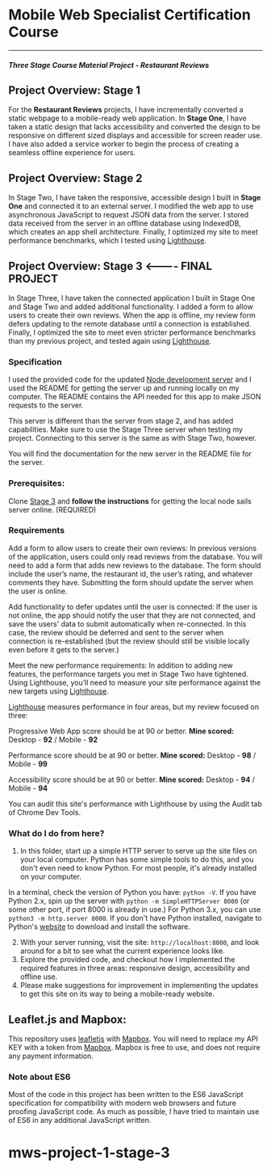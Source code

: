 # Mobile Web Specialist Certification Course
---
#### _Three Stage Course Material Project - Restaurant Reviews_

## Project Overview: Stage 1

For the **Restaurant Reviews** projects, I have incrementally converted a static webpage to a mobile-ready web application. In **Stage One**, I have taken a static design that lacks accessibility and converted the design to be responsive on different sized displays and accessible for screen reader use. I have also added a service worker to begin the process of creating a seamless offline experience for users.

## Project Overview: Stage 2

In Stage Two, I have taken the responsive, accessible design I built in **Stage One** and connected it to an external server. I modified the web app to use asynchronous JavaScript to request JSON data from the server. I stored data received from the server in an offline database using IndexedDB, which creates an app shell architecture. Finally, I optimized my site to meet performance benchmarks, which I tested using [Lighthouse](https://developers.google.com/web/tools/lighthouse/).

## Project Overview: Stage 3 <---- FINAL PROJECT 
In Stage Three, I have taken the connected application I built in Stage One and Stage Two and added additional functionality. I added a form to allow users to create their own reviews. When the app is offline, my review form defers updating to the remote database until a connection is established. Finally, I optimized the site to meet even stricter performance benchmarks than my previous project, and tested again using [Lighthouse](https://developers.google.com/web/tools/lighthouse/).

### Specification

I used the provided code for the updated [Node development server](https://github.com/udacity/mws-restaurant-stage-3) and I used the README for getting the server up and running locally on my computer. The README contains the API needed for this app to make JSON requests to the server.

This server is different than the server from stage 2, and has added capabilities. Make sure to use the Stage Three server when testing my project. Connecting to this server is the same as with Stage Two, however.

You will find the documentation for the new server in the README file for the server.

### Prerequisites:

Clone [Stage 3](https://github.com/udacity/mws-restaurant-stage-3) and **follow the instructions** for getting the local node sails server online. (REQUIRED)

### Requirements

Add a form to allow users to create their own reviews: In previous versions of the application, users could only read reviews from the database. You will need to add a form that adds new reviews to the database. The form should include the user’s name, the restaurant id, the user’s rating, and whatever comments they have. Submitting the form should update the server when the user is online.

Add functionality to defer updates until the user is connected: If the user is not online, the app should notify the user that they are not connected, and save the users' data to submit automatically when re-connected. In this case, the review should be deferred and sent to the server when connection is re-established (but the review should still be visible locally even before it gets to the server.)

Meet the new performance requirements: In addition to adding new features, the performance targets you met in Stage Two have tightened. Using Lighthouse, you’ll need to measure your site performance against the new targets using [Lighthouse](https://developers.google.com/web/tools/lighthouse/).

[Lighthouse](https://developers.google.com/web/tools/lighthouse/) measures performance in four areas, but my review focused on three:

Progressive Web App score should be at 90 or better.  **Mine scored:** Desktop - **92** / Mobile - **92**

Performance score should be at 90 or better.  **Mine scored:** Desktop - **98** / Mobile - **99**

Accessibility score should be at 90 or better.   **Mine scored:** Desktop - **94** / Mobile - **94**

You can audit this site's performance with Lighthouse by using the Audit tab of Chrome Dev Tools.

### What do I do from here?

1. In this folder, start up a simple HTTP server to serve up the site files on your local computer. Python has some simple tools to do this, and you don't even need to know Python. For most people, it's already installed on your computer. 

In a terminal, check the version of Python you have: `python -V`. If you have Python 2.x, spin up the server with `python -m SimpleHTTPServer 8000` (or some other port, if port 8000 is already in use.) For Python 3.x, you can use `python3 -m http.server 8000`. If you don't have Python installed, navigate to Python's [website](https://www.python.org/) to download and install the software.

2. With your server running, visit the site: `http://localhost:8000`, and look around for a bit to see what the current experience looks like.
3. Explore the provided code, and checkout how I implemented the required features in three areas: responsive design, accessibility and offline use.
4. Please make suggestions for improvement in implementing the updates to get this site on its way to being a mobile-ready website.

## Leaflet.js and Mapbox:

This repository uses [leafletjs](https://leafletjs.com/) with [Mapbox](https://www.mapbox.com/). You will need to replace my API KEY with a token from [Mapbox](https://www.mapbox.com/). Mapbox is free to use, and does not require any payment information. 

### Note about ES6

Most of the code in this project has been written to the ES6 JavaScript specification for compatibility with modern web browsers and future proofing JavaScript code. As much as possible, I have tried to maintain use of ES6 in any additional JavaScript written. 

# mws-project-1-stage-3

